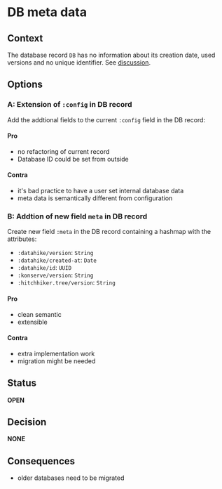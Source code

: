 # DB meta data

## Context

The database record `DB` has no information about its creation date, used versions and no unique identifier. See [discussion](https://github.com/replikativ/datahike/discussions/407). 

## Options

### A: Extension of `:config` in DB record

Add the addtional fields to the current `:config` field in the DB record:

#### Pro

- no refactoring of current record
- Database ID could be set from outside

#### Contra
- it's bad practice to have a user set internal database data
- meta data is semantically different from configuration

### B: Addtion of new field `meta` in DB record 

Create new field `:meta` in the DB record containing a hashmap with the attributes:

- `:datahike/version`: `String`
- `:datahike/created-at`: `Date`
- `:datahike/id`: `UUID`
- `:konserve/version`: `String`
- `:hitchhiker.tree/version`: `String`

#### Pro

- clean semantic 
- extensible

#### Contra

- extra implementation work
- migration might be needed

## Status

**OPEN**

## Decision

**NONE**

## Consequences

- older databases need to be migrated
